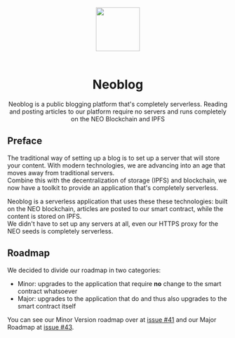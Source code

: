 <p align="center">
  <img 
    src="https://i.imgur.com/p0nlXa5.png" 
    width="100px"
    style="padding: 20px 0;"
  >
</p>
<h1 align="center">Neoblog</h1>
<p align="center">
  Neoblog is a public blogging platform that's completely serverless. Reading and posting articles to our platform require no servers and runs completely on the NEO Blockchain and IPFS
</p>

## Preface
The traditional way of setting up a blog is to set up a server that will store your content. With modern technologies, we are advancing into an age that moves away from traditional servers.  
Combine this with the decentralization of storage (IPFS) and blockchain, we now have a toolkit to provide an application that's completely serverless.

Neoblog is a serverless application that uses these these technologies: built on the NEO blockchain, articles are posted to our smart contract, while the content is stored on IPFS.  
We didn't have to set up any servers at all, even our HTTPS proxy for the NEO seeds is completely serverless. 

## Roadmap
We decided to divide our roadmap in two categories:
* Minor: upgrades to the application that require **no** change to the smart contract whatsoever
* Major: upgrades to the application that do and thus also upgrades to the smart contract itself

You can see our Minor Version roadmap over at [issue #41](https://github.com/be-neo/neoblog/issues/41) and our Major Roadmap at [issue #43](https://github.com/be-neo/neoblog/issues/43).
